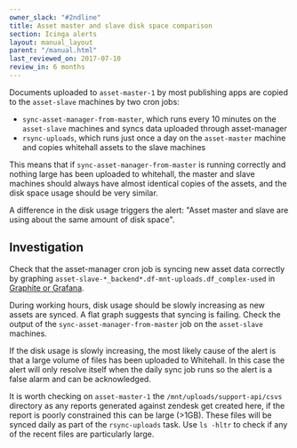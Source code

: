 ```yaml
---
owner_slack: "#2ndline"
title: Asset master and slave disk space comparison
section: Icinga alerts
layout: manual_layout
parent: "/manual.html"
last_reviewed_on: 2017-07-10
review_in: 6 months
---
```


Documents uploaded to `asset-master-1` by most publishing apps are copied to the
`asset-slave` machines by two cron jobs:

- `sync-asset-manager-from-master`, which runs every 10 minutes on the
  `asset-slave` machines and syncs data uploaded through asset-manager
- `rsync-uploads`, which runs just once a day on the `asset-master` machine and
  copies whitehall assets to the slave machines

This means that if `sync-asset-manager-from-master` is running correctly and
nothing large has been uploaded to whitehall, the master and slave machines
should always have almost identical copies of the assets, and the disk space
usage should be very similar.

A difference in the disk usage triggers the alert: "Asset master and slave are
using about the same amount of disk space".

## Investigation

Check that the asset-manager cron job is syncing new asset data correctly by
graphing `asset-slave-*_backend*.df-mnt-uploads.df_complex-used` in [Graphite or
Grafana](https://docs.publishing.service.gov.uk/manual/tools.html).

During working hours, disk usage should be slowly increasing as new assets are
synced. A flat graph suggests that syncing is failing. Check the output of the
`sync-asset-manager-from-master` job on the `asset-slave` machines.

If the disk usage is slowly increasing, the most likely cause of the alert is
that a large volume of files has been uploaded to Whitehall. In this case the
alert will only resolve itself when the daily sync job runs so the alert is a
false alarm and can be acknowledged.

It is worth checking on `asset-master-1` the `/mnt/uploads/support-api/csvs` directory as any reports generated against zendesk get created here, if the report is poorly constrained this can be large (>1GB). These files will be synced daily as part of the `rsync-uploads` task. Use `ls -hltr` to check if any of the recent files are particularly large.
